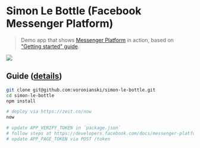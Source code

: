 # Simon Le Bottle (Facebook Messenger Platform)

> Demo app that shows [Messenger Platform](https://developers.facebook.com/docs/messenger-platform) in action, based on ["Getting started" guide](https://developers.facebook.com/docs/messenger-platform/quickstart).

<img src="https://dl.dropboxusercontent.com/u/100463011/simon-le-bottle-demo.gif" />

## Guide ([details](https://github.com/voronianski/simon-le-bottle/blob/master/GUIDE.md))

```bash
git clone git@github.com:voronianski/simon-le-bottle.git
cd simon-le-bottle
npm install

# deploy via https://zeit.co/now
now 

# update APP_VERIFY_TOKEN in `package.json`
# follow steps at https://developers.facebook.com/docs/messenger-platform/quickstart
# update APP_PAGE_TOKEN via POST /token
```
